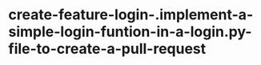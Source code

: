 # create-feature-login-.implement-a-simple-login-funtion-in-a-login.py-file-to-create-a-pull-request